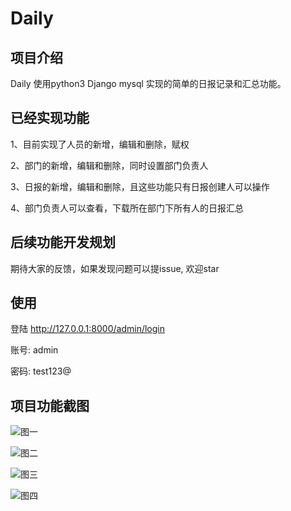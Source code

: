 # Daily

## 项目介绍
   Daily 使用python3 Django mysql 实现的简单的日报记录和汇总功能。
   
## 已经实现功能   
   1、目前实现了人员的新增，编辑和删除，赋权
   
   2、部门的新增，编辑和删除，同时设置部门负责人
   
   3、日报的新增，编辑和删除，且这些功能只有日报创建人可以操作
   
   4、部门负责人可以查看，下载所在部门下所有人的日报汇总
   
 ## 后续功能开发规划
   期待大家的反馈，如果发现问题可以提issue, 欢迎star

 ## 使用
 登陆 http://127.0.0.1:8000/admin/login
 
 账号: admin
 
 密码: test123@   
 
## 项目功能截图
![图一](https://oscimg.oschina.net/oscnet/up-4071d4ad205e96e6d2e3ff5851601c3f74c.png) 
  
![图二](https://oscimg.oschina.net/oscnet/up-de3b5c8cee25d7f0eab01757a99dec0483a.png)  

![图三](https://oscimg.oschina.net/oscnet/up-fb68f02c7f3a01af9ab632d65c2ea0ea1b1.png) 
 
![图四](https://oscimg.oschina.net/oscnet/up-53cef04bf46e60933357146c25d75bab8f8.png)  